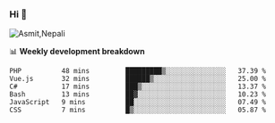 ### Hi 👋

![Asmit,Nepali](https://media.giphy.com/media/L8K62iTDkzGX6/giphy.gif)
<!--
**asmit99nepali/asmit99nepali** is a ✨ _special_ ✨ repository because its `README.md` (this file) appears on your GitHub profile.

Here are some ideas to get you started:

- 🔭 I’m currently working on ...
- 🌱 I’m currently learning ...
- 👯 I’m looking to collaborate on ...
- 🤔 I’m looking for help with ...
- 💬 Ask me about ...
- 📫 How to reach me: ...
- 😄 Pronouns: ...
- ⚡ Fun fact: ...
-->


📊 **Weekly development breakdown**
<!--START_SECTION:waka-->

```text
PHP          48 mins         █████████▒░░░░░░░░░░░░░░░   37.39 %
Vue.js       32 mins         ██████▒░░░░░░░░░░░░░░░░░░   25.00 %
C#           17 mins         ███▒░░░░░░░░░░░░░░░░░░░░░   13.37 %
Bash         13 mins         ██▓░░░░░░░░░░░░░░░░░░░░░░   10.23 %
JavaScript   9 mins          ██░░░░░░░░░░░░░░░░░░░░░░░   07.49 %
CSS          7 mins          █▒░░░░░░░░░░░░░░░░░░░░░░░   05.87 %
```

<!--END_SECTION:waka-->

